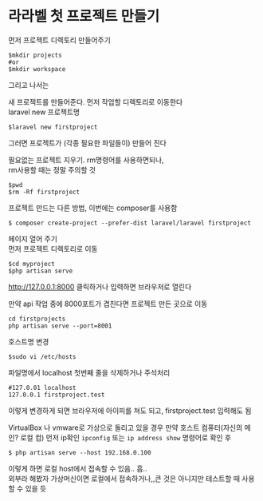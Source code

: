 # 라라벨 첫 프로젝트 만들기
먼저 프로젝트 디렉토리 만들어주기
```
$mkdir projects
#or
$mkdir workspace
```
그리고 나서는 

새 프로젝트를 만들어준다. 먼저 작업할 디렉토리로 이동한다    
laravel new 프로젝트명
```
$laravel new firstproject
```
그러면 프로젝트가 (각종 필요한 파일들이) 만들어 진다

필요없는 프로젝트 지우기. rm명령어를 사용하면되나,    
rm사용할 때는 정말 주의할 것
```
$pwd
$rm -Rf firstproject

```

프로젝트 만드는 다른 방법, 이번에는 composer를 사용함
```
$ composer create-project --prefer-dist laravel/laravel firstproject
```

페이지 열어 주기   
먼저 프로젝트 디렉토리로 이동
```
$cd myproject
$php artisan serve 
```
http://127.0.0.1:8000 클릭하거나 입력하면 브라우저로 열린다

만약 api 작업 중에 8000포트가 겹친다면
프로젝트 만든 곳으로 이동
```
cd firstprojects
php artisan serve --port=8001
```

호스트명 변경
```
$sudo vi /etc/hosts
```
파일명에서 localhost 첫번째 줄을 삭제하거나 주석처리
```
#127.0.01 localhost 
127.0.0.1 firstproject.test
```
이렇게 변경하게 되면 브라우저에 아이피를 쳐도 되고, firstproject.test 입력해도 됨

VirtualBox 나 vmware로 가상으로 돌리고 있을 경우
만약 호스트 컴퓨터(자신의 메인? 로컬 컴)
먼저 ip확인 `ipconfig` 또는 `ip address show` 명령어로 확인 후 

```
$ php artisan serve --host 192.168.0.100
```
이렇게 하면 로컬 host에서 접속할 수 있음.. 흠..   
외부라 해봤자 가상머신이면 로컬에서 접속하거나,,큰 것은 아니지만 테스트할 때 사용할 수 있을 듯


